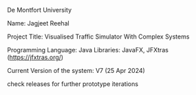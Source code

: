 De Montfort University

Name: Jagjeet Reehal

Project Title: Visualised Traffic Simulator With Complex Systems

Programming Language: Java
Libraries: JavaFX, JFXtras (https://jfxtras.org/)

Current Version of the system: V7 (25 Apr 2024)

check releases for further prototype iterations
